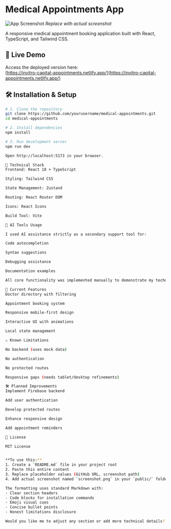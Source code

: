 # Medical Appointments App

![App Screenshot](./public/screenshot.png) *Replace with actual screenshot*

A responsive medical appointment booking application built with React, TypeScript, and Tailwind CSS.

## 🚀 Live Demo

Access the deployed version here:  
[https://invitro-capital-appointments.netlify.app/](https://invitro-capital-appointments.netlify.app/)

## 🛠 Installation & Setup

```bash
# 1. Clone the repository
git clone https://github.com/yourusername/medical-appointments.git
cd medical-appointments

# 2. Install dependencies
npm install

# 3. Run development server
npm run dev

Open http://localhost:5173 in your browser.

🔧 Technical Stack
Frontend: React 18 + TypeScript

Styling: Tailwind CSS

State Management: Zustand

Routing: React Router DOM

Icons: React Icons

Build Tool: Vite

🤖 AI Tools Usage

I used AI assistance strictly as a secondary support tool for:

Code autocompletion

Syntax suggestions

Debugging assistance

Documentation examples

All core functionality was implemented manually to demonstrate my technical skills.

📱 Current Features
Doctor directory with filtering

Appointment booking system

Responsive mobile-first design

Interactive UI with animations

Local state management

⚠️ Known Limitations

No backend (uses mock data)

No authentication

No protected routes

Responsive gaps (needs tablet/desktop refinements)

🛠 Planned Improvements
Implement Firebase backend

Add user authentication

Develop protected routes

Enhance responsive design

Add appointment reminders

📄 License

MIT License


**To use this:**
1. Create a `README.md` file in your project root
2. Paste this entire content
3. Replace placeholder values (GitHub URL, screenshot path)
4. Add actual screenshot named `screenshot.png` in your `public/` folder

The formatting uses standard Markdown with:
- Clear section headers
- Code blocks for installation commands
- Emoji visual cues
- Concise bullet points
- Honest limitations disclosure

Would you like me to adjust any section or add more technical details? 😊